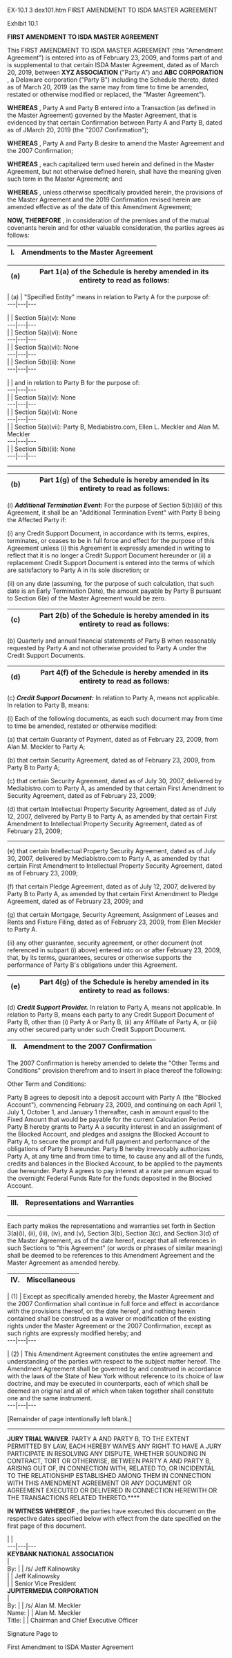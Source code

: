 EX-10.1 3 dex101.htm FIRST AMENDMENT TO ISDA MASTER AGREEMENT

Exhibit 10.1

**FIRST AMENDMENT TO ISDA MASTER AGREEMENT**

This FIRST AMENDMENT TO ISDA MASTER AGREEMENT (this "Amendment Agreement") is
entered into as of February 23, 2009, and forms part of and is supplemental to
that certain ISDA Master Agreement, dated as of March 20, 2019, between
**XYZ ASSOCIATION** ("Party A") and **ABC CORPORATION**
, a Delaware corporation ("Party B")
including the Schedule thereto, dated as of March 20, 2019 (as the same may
from time to time be amended, restated or otherwise modified or replaced, the
"Master Agreement").

**WHEREAS** , Party A and Party B entered into a Transaction (as defined in
the Master Agreement) governed by the Master Agreement, that is evidenced by
that certain Confirmation between Party A and Party B, dated as of JMarch 20, 2019 (the "2007 Confirmation");

**WHEREAS** , Party A and Party B desire to amend the Master Agreement and the
2007 Confirmation;

**WHEREAS** , each capitalized term used herein and defined in the Master
Agreement, but not otherwise defined herein, shall have the meaning given such
term in the Master Agreement; and

**WHEREAS** , unless otherwise specifically provided herein, the provisions of
the Master Agreement and the 2019 Confirmation revised herein are amended
effective as of the date of this Amendment Agreement;

**NOW, THEREFORE** , in consideration of the premises and of the mutual
covenants herein and for other valuable consideration, the parties agrees as
follows:



**I.** | **Amendments to the Master Agreement**  
---|---  
  


(a) | Part 1(a) of the Schedule is hereby amended in its entirety to read as follows:   
---|---  
  


  | (a) | "Specified Entity" means in relation to Party A for the purpose of:   
---|---|---  
  


  |      | Section 5(a)(v): None   
---|---|---  
  |      | Section 5(a)(vi): None   
---|---|---  
  |      | Section 5(a)(vii): None   
---|---|---  
  |      | Section 5(b)(ii): None   
---|---|---  
  


  |      | and in relation to Party B for the purpose of:   
---|---|---  
  |      | Section 5(a)(v): None   
---|---|---  
  |      | Section 5(a)(vi): None   
---|---|---  
  |      | Section 5(a)(vii): Party B, Mediabistro.com, Ellen L. Meckler and Alan M. Meckler   
---|---|---  
  |      | Section 5(b)(ii): None   
---|---|---  
  
* * *

(b) | Part 1(g) of the Schedule is hereby amended in its entirety to read as follows:   
---|---  
  
(i) **_Additional Termination Event:_** For the purpose of Section 5(b)(iii)
of this Agreement, it shall be an "Additional Termination Event" with Party B
being the Affected Party if:

(i) any Credit Support Document, in accordance with its terms, expires,
terminates, or ceases to be in full force and effect for the purpose of this
Agreement unless (i) this Agreement is expressly amended in writing to reflect
that it is no longer a Credit Support Document hereunder or (ii) a replacement
Credit Support Document is entered into the terms of which are satisfactory to
Party A in its sole discretion; or

(ii) on any date (assuming, for the purpose of such calculation, that such
date is an Early Termination Date), the amount payable by Party B pursuant to
Section 6(e) of the Master Agreement would be zero.



(c) | Part 2(b) of the Schedule is hereby amended in its entirety to read as follows:   
---|---  
  
(b) Quarterly and annual financial statements of Party B when reasonably
requested by Party A and not otherwise provided to Party A under the Credit
Support Documents.



(d) | Part 4(f) of the Schedule is hereby amended in its entirety to read as follows:   
---|---  
  
(c) **_Credit Support Document:_** In relation to Party A, means not
applicable. In relation to Party B, means:

(i) Each of the following documents, as each such document may from time to
time be amended, restated or otherwise modified:

(a) that certain Guaranty of Payment, dated as of February 23, 2009, from Alan
M. Meckler to Party A;

(b) that certain Security Agreement, dated as of February 23, 2009, from Party
B to Party A;

(c) that certain Security Agreement, dated as of July 30, 2007, delivered by
Mediabistro.com to Party A, as amended by that certain First Amendment to
Security Agreement, dated as of February 23, 2009;

(d) that certain Intellectual Property Security Agreement, dated as of July
12, 2007, delivered by Party B to Party A, as amended by that certain First
Amendment to Intellectual Property Security Agreement, dated as of February
23, 2009;




* * *

(e) that certain Intellectual Property Security Agreement, dated as of July
30, 2007, delivered by Mediabistro.com to Party A, as amended by that certain
First Amendment to Intellectual Property Security Agreement, dated as of
February 23, 2009;

(f) that certain Pledge Agreement, dated as of July 12, 2007, delivered by
Party B to Party A, as amended by that certain First Amendment to Pledge
Agreement, dated as of February 23, 2009; and

(g) that certain Mortgage, Security Agreement, Assignment of Leases and Rents
and Fixture Filing, dated as of February 23, 2009, from Ellen Meckler to Party
A.

(ii) any other guarantee, security agreement, or other document (not
referenced in subpart (i) above) entered into on or after February 23, 2009,
that, by its terms, guarantees, secures or otherwise supports the performance
of Party B's obligations under this Agreement.



(e) | Part 4(g) of the Schedule is hereby amended in its entirety to read as follows:   
---|---  
  
(d) **_Credit Support Provider._** In relation to Party A, means not
applicable. In relation to Party B, means each party to any Credit Support
Document of Party B, other than (i) Party A or Party B, (ii) any Affiliate of
Party A, or (iii) any other secured party under such Credit Support Document.



**II.** | **Amendment to the 2007 Confirmation**  
---|---  
  
The 2007 Confirmation is hereby amended to delete the "Other Terms and
Conditions" provision therefrom and to insert in place thereof the following:

Other Term and Conditions:

Party B agrees to deposit into a deposit account with Party A (the "Blocked
Account"), commencing February 23, 2009, and continuing on each April 1, July
1, October 1, and January 1 thereafter, cash in amount equal to the Fixed
Amount that would be payable for the current Calculation Period. Party B
hereby grants to Party A a security interest in and an assignment of the
Blocked Account, and pledges and assigns the Blocked Account to Party A, to
secure the prompt and full payment and performance of the obligations of Party
B hereunder. Party B hereby irrevocably authorizes Party A, at any time and
from time to time, to cause any and all of the funds, credits and balances in
the Blocked Account, to be applied to the payments due hereunder. Party A
agrees to pay interest at a rate per annum equal to the overnight Federal
Funds Rate for the funds deposited in the Blocked Account.



**III.** | **Representations and Warranties**  
---|---  
  



* * *

Each party makes the representations and warranties set forth in Section
3(a)(i), (ii), (iii), (iv), and (v), Section 3(b), Section 3(c), and Section
3(d) of the Master Agreement, as of the date hereof, except that all
references in such Sections to "this Agreement" (or words or phrases of
similar meaning) shall be deemed to be references to this Amendment Agreement
and the Master Agreement as amended hereby.



**IV.** | **Miscellaneous**  
---|---  
  


  | (1) | Except as specifically amended hereby, the Master Agreement and the 2007 Confirmation shall continue in full force and effect in accordance with the provisions thereof, on the date hereof, and nothing herein contained shall be construed as a waiver or modification of the existing rights under the Master Agreement or the 2007 Confirmation, except as such rights are expressly modified hereby; and   
---|---|---  
  


  | (2) | This Amendment Agreement constitutes the entire agreement and understanding of the parties with respect to the subject matter hereof. The Amendment Agreement shall be governed by and construed in accordance with the laws of the State of New York without reference to its choice of law doctrine, and may be executed in counterparts, each of which shall be deemed an original and all of which when taken together shall constitute one and the same instrument.   
---|---|---  
  
[Remainder of page intentionally left blank.]




* * *

**JURY TRIAL WAIVER**. PARTY A AND PARTY B, TO THE EXTENT PERMITTED BY LAW,
EACH HEREBY WAIVES ANY RIGHT TO HAVE A JURY PARTICIPATE IN RESOLVING ANY
DISPUTE, WHETHER SOUNDING IN CONTRACT, TORT OR OTHERWISE, BETWEEN PARTY A AND
PARTY B, ARISING OUT OF, IN CONNECTION WITH, RELATED TO, OR INCIDENTAL TO THE
RELATIONSHIP ESTABLISHED AMONG THEM IN CONNECTION WITH THIS AMENDMENT
AGREEMENT OR ANY DOCUMENT OR AGREEMENT EXECUTED OR DELIVERED IN CONNECTION
HEREWITH OR THE TRANSACTIONS RELATED THERETO.****

**IN WITNESS WHEREOF** , the parties have executed this document on the
respective dates specified below with effect from the date specified on the
first page of this document.



|  |   
---|---|---  
**KEYBANK NATIONAL ASSOCIATION**  
|  
By: |   |  /s/    Jeff Kalinowsky  
|   | Jeff Kalinowsky  
|   | Senior Vice President  
**JUPITERMEDIA CORPORATION**  
|  
By: |   |  /s/    Alan M. Meckler  
Name: |   | Alan M. Meckler  
Title: |   | Chairman and Chief Executive Officer  
  
Signature Page to

First Amendment to ISDA Master Agreement
